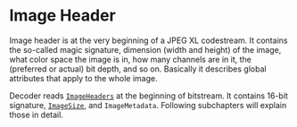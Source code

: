 # Image Header

Image header is at the very beginning of a JPEG XL codestream. It contains the so-called magic
signature, dimension (width and height) of the image, what color space the image is in, how many
channels are in it, the (preferred or actual) bit depth, and so on. Basically it describes global
attributes that apply to the whole image.

Decoder reads [`ImageHeaders`] at the beginning of bitstream. It contains 16-bit signature,
[`ImageSize`], and `ImageMetadata`. Following subchapters will explain those in detail.

[`ImageHeaders`]: ./ImageHeaders.md
[`ImageSize`]: ./ImageSize.md
